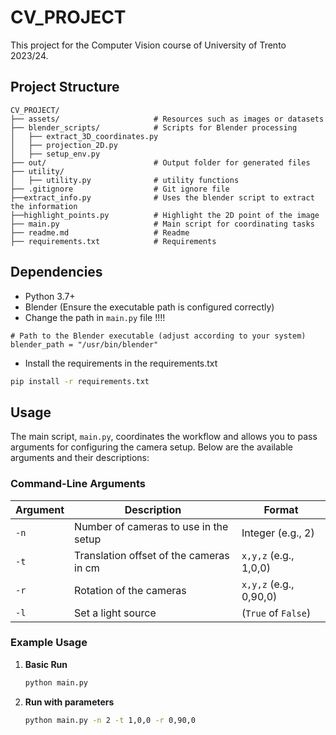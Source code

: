 # CV_PROJECT

This project for the Computer Vision course of University of Trento 2023/24.

## Project Structure

```
CV_PROJECT/
├── assets/                     # Resources such as images or datasets
├── blender_scripts/            # Scripts for Blender processing
│   ├── extract_3D_coordinates.py
│   ├── projection_2D.py
│   ├── setup_env.py
├── out/                        # Output folder for generated files
├── utility/                    
│   ├── utility.py              # utility functions
├── .gitignore                  # Git ignore file
├──extract_info.py              # Uses the blender script to extract the information 
├──highlight_points.py          # Highlight the 2D point of the image
├── main.py                     # Main script for coordinating tasks
├── readme.md                   # Readme 
├── requirements.txt            # Requirements
```

## Dependencies
- Python 3.7+
- Blender (Ensure the executable path is configured correctly)
- Change the path in  `main.py` file !!!!
```
# Path to the Blender executable (adjust according to your system)
blender_path = "/usr/bin/blender"
```
- Install the requirements in the requirements.txt
```bash
pip install -r requirements.txt
```

## Usage

The main script, `main.py`, coordinates the workflow and allows you to pass arguments for configuring the camera setup. Below are the available arguments and their descriptions:

### Command-Line Arguments

| Argument     | Description                                              | Format                 |
|--------------|----------------------------------------------------------|------------------------|
| `-n`         | Number of cameras to use in the setup                    | Integer (e.g., 2)      |
| `-t`         | Translation offset of the cameras in cm                  | `x,y,z` (e.g., 1,0,0)  |
| `-r`         | Rotation of the cameras                                  | `x,y,z` (e.g., 0,90,0) |
| `-l`         | Set a light source                                       | (`True` of `False`)    |

### Example Usage
1. **Basic Run**
   ```bash
   python main.py 
2. **Run with parameters**
   ```bash
   python main.py -n 2 -t 1,0,0 -r 0,90,0
